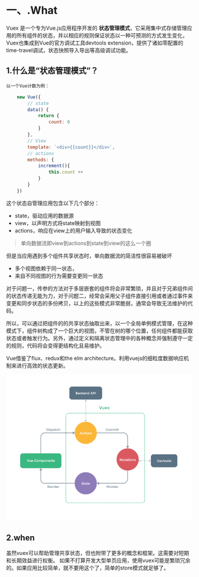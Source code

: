 # 一、.What
Vuex 是一个专为Vue.js应用程序开发的 **状态管理模式**，它采用集中式存储管理应用的所有组件的状态，并以相应的规则保证状态以一种可预测的方式发生变化，Vuex也集成到Vue的官方调试工具devtools extension，提供了诸如零配置的time-travel调试，状态快照导入导出等高级调试功能。
## 1.什么是“状态管理模式”？
    以一个Vue计数为例：
```javascript
    new Vue({
        // state
        data() {
            return {
                count: 0
            }
        },
        // View
        template: `<div>{{count}}</div>`,
        // actions
        methods: {
            increment(){
                this.count ++
            }
        }
    })
```
这个状态自管理应用包含以下几个部分：
- state，驱动应用的数据源
- view，以声明方式将state映射到视图
- actions，响应在view上的用户输入导致的状态变化

> 单向数据流即view到actions到state到view的这么一个圈

但是当应用遇到多个组件共享状态时，单向数据流的简洁性很容易被破坏
- 多个视图依赖于同一状态，
- 来自不同视图的行为需要变更同一状态

对于问题一，传参的方法对于多层嵌套的组件将会非常繁琐，并且对于兄弟组件间的状态传递无能为力，对于问题二，经常会采用父子组件直接引用或者通过事件来变更和同步状态的多份拷贝，以上的这些模式非常脆弱，通常会导致无法维护的代码。

所以，可以通过把组件的的共享状态抽取出来，以一个全局单例模式管理，在这种模式下，组件树构成了一个巨大的视图，不管在树的哪个位置，任何组件都能获取状态或者触发行为。另外，通过定义和隔离状态管理中的各种概念并强制遵守一定的规则，代码将会变得更结构化且易维护。

Vue借鉴了flux、redux和the elm architecture。利用vuejs的细粒度数据响应机制来进行高效的状态更新。

![图片](vuex.png)

## 2.when
虽然vuex可以帮助管理共享状态，但也附带了更多的概念和框架。这需要对短期和长期效益进行权衡。
如果不打算开发大型单页应用，使用vuex可能是繁琐冗余的。如果应用比较简单，就不要用这个了，简单的store模式就足够了。